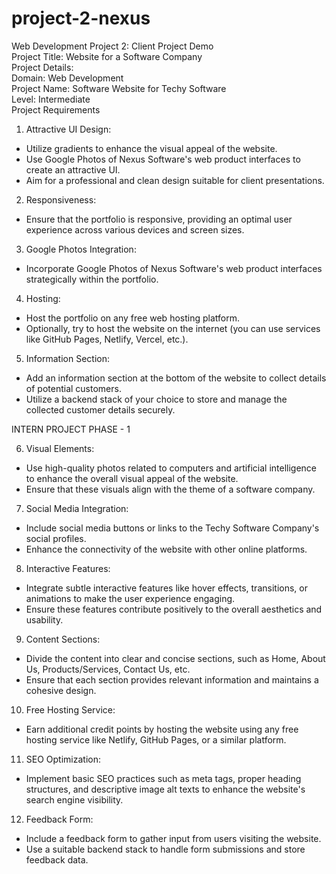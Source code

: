 # project-2-nexus
Web Development Project 2: Client Project Demo
<br>
Project Title: Website for a Software Company
<br>
Project Details:
<br>
Domain: Web Development
<br>
Project Name: Software Website for Techy Software
<br>
Level: Intermediate
<br>
Project Requirements
<br>
1. Attractive UI Design:
- Utilize gradients to enhance the visual appeal of the website.
- Use Google Photos of Nexus Software's web product interfaces to create an
attractive UI.
- Aim for a professional and clean design suitable for client presentations.
2. Responsiveness:
- Ensure that the portfolio is responsive, providing an optimal user experience
across various devices and screen sizes.
3. Google Photos Integration:
- Incorporate Google Photos of Nexus Software's web product interfaces
strategically within the portfolio.
4. Hosting:
- Host the portfolio on any free web hosting platform.
- Optionally, try to host the website on the internet (you can use services like
GitHub Pages, Netlify, Vercel, etc.).
5. Information Section:
- Add an information section at the bottom of the website to collect details of
potential customers.
- Utilize a backend stack of your choice to store and manage the collected
customer details securely.

INTERN PROJECT PHASE - 1

6. Visual Elements:
- Use high-quality photos related to computers and artificial intelligence to
enhance the overall visual appeal of the website.
- Ensure that these visuals align with the theme of a software company.
7. Social Media Integration:
- Include social media buttons or links to the Techy Software Company's social
profiles.
- Enhance the connectivity of the website with other online platforms.
8. Interactive Features:
- Integrate subtle interactive features like hover effects, transitions, or
animations to make the user experience engaging.
- Ensure these features contribute positively to the overall aesthetics and
usability.
9. Content Sections:
- Divide the content into clear and concise sections, such as Home, About Us,
Products/Services, Contact Us, etc.
- Ensure that each section provides relevant information and maintains a
cohesive design.
10. Free Hosting Service:
- Earn additional credit points by hosting the website using any free hosting
service like Netlify, GitHub Pages, or a similar platform.
11. SEO Optimization:
- Implement basic SEO practices such as meta tags, proper heading structures,
and descriptive image alt texts to enhance the website's search engine visibility.
12. Feedback Form:
- Include a feedback form to gather input from users visiting the website.
- Use a suitable backend stack to handle form submissions and store feedback
data.
